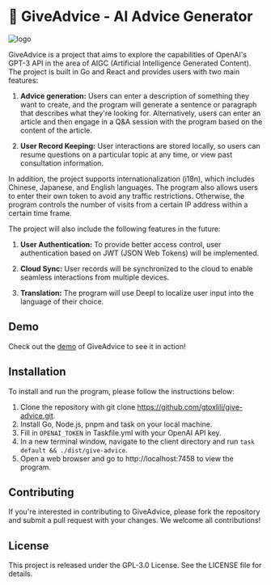 # 🤖 GiveAdvice - AI Advice Generator
![logo](https://cdn.jsdelivr.net/gh/gtoxlili/give-advice/frontend/src/assets/logo.png)

GiveAdvice is a project that aims to explore the capabilities of OpenAI's GPT-3 API in the area of AIGC (Artificial Intelligence Generated Content). The project is built in Go and React and provides users with two main features:

1. **Advice generation:** Users can enter a description of something they want to create, and the program will generate a sentence or paragraph that describes what they're looking for. Alternatively, users can enter an article and then engage in a Q&A session with the program based on the content of the article.

2. **User Record Keeping:** User interactions are stored locally, so users can resume questions on a particular topic at any time, or view past consultation information.

In addition, the project supports internationalization (i18n), which includes Chinese, Japanese, and English languages. The program also allows users to enter their own token to avoid any traffic restrictions. Otherwise, the program controls the number of visits from a certain IP address within a certain time frame.

The project will also include the following features in the future:

1. **User Authentication:** To provide better access control, user authentication based on JWT (JSON Web Tokens) will be implemented.

2. **Cloud Sync:** User records will be synchronized to the cloud to enable seamless interactions from multiple devices.

3. **Translation:** The program will use Deepl to localize user input into the language of their choice.

## Demo
Check out the [demo](https://ai.gtio.work/) of GiveAdvice to see it in action!

## Installation
To install and run the program, please follow the instructions below:

1. Clone the repository with git clone https://github.com/gtoxlili/give-advice.git.
2. Install Go, Node.js, pnpm and task on your local machine.
3. Fill in `OPENAI_TOKEN` in Taskfile.yml with your OpenAI API key.
4. In a new terminal window, navigate to the client directory and run `task default && ./dist/give-advice`.
5. Open a web browser and go to http://localhost:7458 to view the program.

## Contributing
If you're interested in contributing to GiveAdvice, please fork the repository and submit a pull request with your changes. We welcome all contributions!

## License
This project is released under the GPL-3.0 License. See the LICENSE file for details.

